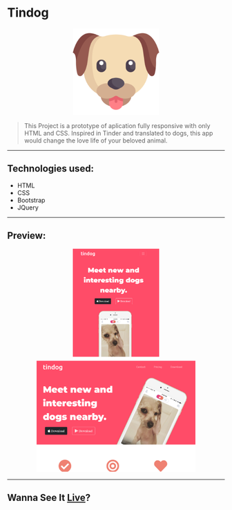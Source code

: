 # Tindog

<p align="center"><img src="assets/img/dog.svg" width="200"></p>

> This Project is a prototype of aplication fully responsive with only HTML and CSS. Inspired in Tinder and translated to dogs, this app would change the love life of your beloved animal.

---

## Technologies used:

- HTML
- CSS
- Bootstrap
- JQuery

---

## Preview:

<p align="center">
<a href="https://gabrielmazzieiro.github.io/Tindog"><img src="assets/img/tindog mobile.png" width="200"></a>
<a href="https://gabrielmazzieiro.github.io/Tindog"><img src="assets/img/Tindog browser.png" width="367.7"></a>
</p>

---

## Wanna See It [Live](https://gabrielmazzieiro.github.io/Tindog)?

